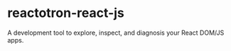 # reactotron-react-js

A development tool to explore, inspect, and diagnosis your React DOM/JS apps.
